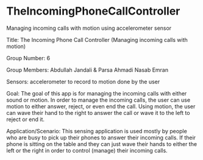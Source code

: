 # TheIncomingPhoneCallController
Managing incoming calls with motion using accelerometer sensor

Title: The Incoming Phone Call Controller (Managing incoming calls with motion)
 
Group Number: 6

Group Members: Abdullah Jandali & Parsa Ahmadi Nasab Emran
 
 Sensors: accelerometer to record to motion done by the user
 
 Goal: 
The goal of this app is for managing the incoming calls with either sound or motion. In order to  manage the incoming calls, the user can use motion to either answer, reject, or even end the call. Using motion, the user can wave their hand to the right to answer the call or wave it  to the left to reject or end it. 

Application/Scenario:
This sensing application is used mostly by people who are busy to pick up their phones to answer their incoming calls. If their phone is sitting on the table and they can just wave their hands to either the left or the right in order to control (manage) their incoming calls. 
